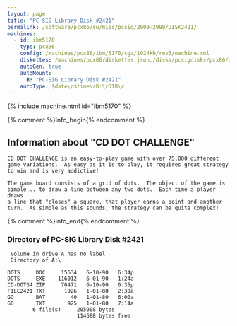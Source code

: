 ```yaml
---
layout: page
title: "PC-SIG Library Disk #2421"
permalink: /software/pcx86/sw/misc/pcsig/2000-2999/DISK2421/
machines:
  - id: ibm5170
    type: pcx86
    config: /machines/pcx86/ibm/5170/cga/1024kb/rev3/machine.xml
    diskettes: /machines/pcx86/diskettes.json,/disks/pcsigdisks/pcx86/diskettes.json
    autoGen: true
    autoMount:
      B: "PC-SIG Library Disk #2421"
    autoType: $date\r$time\rB:\rDIR\r
---
```


{% include machine.html id="ibm5170" %}

{% comment %}info_begin{% endcomment %}

## Information about "CD DOT CHALLENGE"

    CD DOT CHALLENGE is an easy-to-play game with over 75,000 different
    game variations.  As easy as it is to play, it requires great strategy
    to win and is very addictive!
    
    The game board consists of a grid of dots.  The object of the game is
    simple... to draw a line between any two dots.  Each time a player draws
    a line that "closes" a square, that player earns a point and another
    turn.  As simple as this sounds, the strategy can be quite complex!
{% comment %}info_end{% endcomment %}


### Directory of PC-SIG Library Disk #2421

     Volume in drive A has no label
     Directory of A:\

    DOTS     DOC     15634   6-10-90   6:34p
    DOTS     EXE    116012   6-01-90   1:24a
    CD-DOTS4 ZIP     70471   6-10-90   6:35p
    FILE2421 TXT      1926   1-01-80   2:30a
    GO       BAT        40   1-01-80   6:00a
    GO       TXT       925   1-01-80   7:14a
            6 file(s)     205008 bytes
                          114688 bytes free
